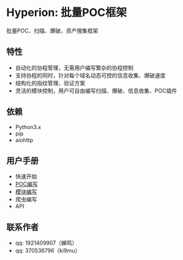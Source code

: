 # Hyperion: 批量POC框架

批量POC、扫描、爆破、资产搜集框架

## 特性

- 自动化的协程管理，无需用户编写繁杂的协程控制
- 支持协程的同时，针对每个域名动态可控的信息收集、爆破速度
- 结构化的指纹管理、验证方案
- 灵活的模块控制，用户可自由编写扫描、爆破、信息收集、POC插件

## 依赖

- Python3.x
- pip
- aiohttp

## 用户手册

- 快速开始
- [POC编写](https://github.com/zqqqqz2000/Hypreion/blob/master/poc/readme.md)
- [模块编写](https://github.com/zqqqqz2000/Hypreion/blob/master/modules/readme.md)
- 爬虫编写
- API

## 联系作者

- qq: 1921409907（蝉鸣）
- qq: 370538796（ki9mu）